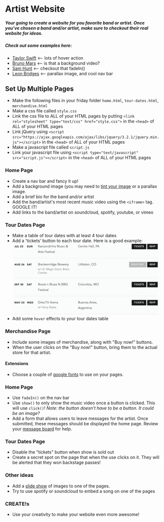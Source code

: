 # Artist Website

##### Your going to create a website for you favorite band or artist. Once you've chosen a band and/or artist, make sure to checkout their real website for ideas.

##### Check out some examples here:
* [Taylor Swift](https://taylorswift.com/) <-- lots of hover action
* [Bruno Mars](http://www.brunomars.com/) <-- is that a background video?
* [Sam Hunt](http://www.samhunt.com/) <-- checkout that fadeIn()
* [Leon Bridges](http://leonbridges.com/) <-- parallax image, and cool nav bar

## Set Up Multiple Pages
* Make the following files in your friday folder `home.html`, `tour-dates.html`, `merchandise.html`
* Make a css file called `style.css`
* Link the css file to ALL of your HTML pages by putting `<link rel="stylesheet" type="text/css" href="style.css">` in the `<head>` of ALL of your HTML pages
* Link jQuery using `<script src="https://ajax.googleapis.com/ajax/libs/jquery/3.2.1/jquery.min.js"></script>` in the `<head>` of ALL of your HTML pages
* Make a javascript file called `script.js`
* Link your javascript file using `<script type="text/javascript" src="script.js"></script>` in the `<head>` of ALL of your HTML pages


### Home Page
* Create a nav bar and fancy it up!
* Add a background image (you may need to [tint your image](https://css-tricks.com/forums/topic/css-background-image-color-overlay/) or a parallax image.
* Add a brief bio for the band and/or artist
* Add the band/artist's most recent music video using the `<iframe>` tag. GOOGLE IT!
* Add links to the band/artist on soundcloud, spotify, youtube, or vimeo

### Tour Dates Page
* Make a table of tour dates with at least 4 tour dates
* Add a 'tickets' button to each tour date. Here is a good example: 
![tour-dates example](images/example-tour-dates.png)
* Add some `hover` effects to your tour dates table


### Merchandise Page
* Include some images of merchandise, along with "Buy now!" buttons.
* When the user clicks on the "Buy now!" button, bring them to the actual store for that artist.

#### Extensions

* Choose a couple of [google fonts](https://fonts.google.com/) to use on your pages.

### Home Page
* Use `fadeIn()` on the nav bar
* Use `show()` to only show the music video once a button is clicked. This will use `click()`! *Note: the button doesn't have to be a button. It could be an image?*
* Add a form that allows users to leave messages for the artist. Once submitted, these messages should be displayed the home page. Review your [message board](https://github.com/hello-world-tech-studios/thursday-PM) for help.

### Tour Dates Page
* Disable the "tickets" button when show is sold out
* Create a secret spot on the page that when the use clicks on it. They will be alerted that they won backstage passes!

### Other ideas
* Add a [slide show](https://www.w3schools.com/howto/howto_js_slideshow.asp) of images to one of the pages.
* Try to use spotify or soundcloud to embed a song on one of the pages

### CREATE!s
* Use your creativity to make your website even more awesome!
